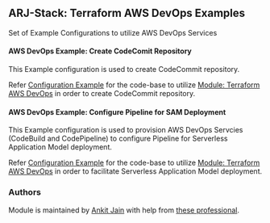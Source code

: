 ## ARJ-Stack: Terraform AWS DevOps Examples

Set of Example Configurations to utilize AWS DevOps Services

#### AWS DevOps Example: Create CodeComit Repository

This Example configuration is used to create CodeCommit repository.

Refer [Configuration Example](https://github.com/arjstack/terraform-aws-examples/tree/main/aws-devops/codecommit) for the code-base to utilize [Module: Terraform AWS DevOps](https://github.com/arjstack/terraform-aws-devops) in order to create CodeCommit repository.

#### AWS DevOps Example: Configure Pipeline for SAM Deployment

This Example configuration is used to provision AWS DevOps Servcies (CodeBuild and CodePipeline) to configure Pipeline for Serverless Application Model deployment.

Refer [Configuration Example](https://github.com/arjstack/terraform-aws-examples/tree/main/aws-devops/pipeline-sam) for the code-base to utilize [Module: Terraform AWS DevOps](https://github.com/arjstack/terraform-aws-devops) in order to facilitate Serverless Application Model deployment.


### Authors

Module is maintained by [Ankit Jain](https://github.com/ankit-jn) with help from [these professional](https://github.com/arjstack/terraform-aws-examples/graphs/contributors).
